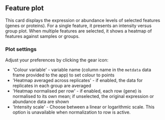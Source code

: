 ## Feature plot

This card displays the expression or abundance levels of selected features (genes or proteins). For a single feature, it presents an intensity versus group plot. When multiple features are selected, it shows a heatmap of features against samples or groups.

### Plot settings

Adjust your preferences by clicking the gear icon:
 - 'Colour variable' - variable name (column name in the `metdata` data frame provided to the app) to set colour to points
 - 'Heatmap averaged across replicates' - if enabled, the data for replicates in each group are averaged
 - 'Heatmap normalised per row' - if enabled, each row (gene) is normalised to its own mean; if unselected, the original expression or abundance data are shown
 - 'Intensity scale' - Choose between a linear or logarithmic scale. This option is unavailable when normalization to row is active.
 
